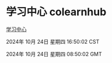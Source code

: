 # 学习中心 colearnhub
[学习中心](http://219.139.199.238:56308/colearnhub/)

2024年 10月 24日 星期四 16:50:02 CST

2024年 10月 24日 星期四 08:50:02 GMT
